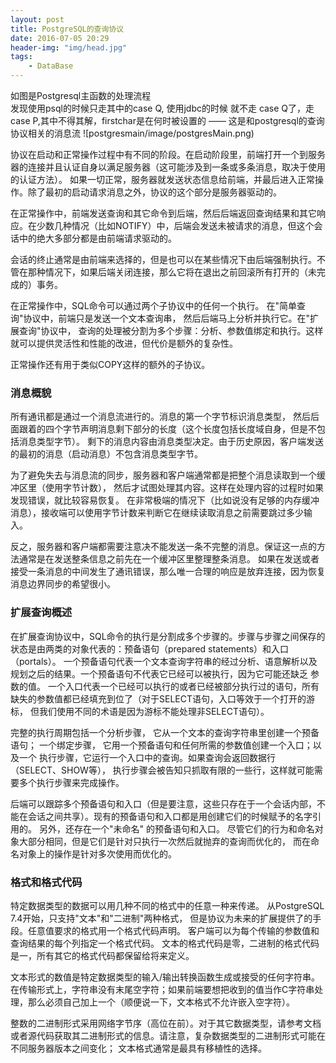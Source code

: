 ```yaml
---
layout: post
title: PostgreSQL的查询协议
date: 2016-07-05 20:29
header-img: "img/head.jpg"
tags:
    - DataBase
---
```




如图是Postgresql主函数的处理流程  
发现使用psql的时候只走其中的case Q, 使用jdbc的时候 就不走 case Q了，走 case P,其中不得其解，firstchar是在何时被设置的 —— 这是和postgresql的查询协议相关的消息流
![postgresmain/image/postgresMain.png)

协议在启动和正常操作过程中有不同的阶段。在启动阶段里，前端打开一个到服务器的连接并且认证自身以满足服务器（这可能涉及到一条或多条消息，取决于使用的认证方法）。 如果一切正常，服务器就发送状态信息给前端，并最后进入正常操作。除了最初的启动请求消息之外，协议的这个部分是服务器驱动的。

在正常操作中，前端发送查询和其它命令到后端，然后后端返回查询结果和其它响应。在少数几种情况（比如NOTIFY）中，后端会发送未被请求的消息，但这个会话中的绝大多部分都是由前端请求驱动的。

会话的终止通常是由前端来选择的，但是也可以在某些情况下由后端强制执行。不管在那种情况下，如果后端关闭连接，那么它将在退出之前回滚所有打开的（未完成的）事务。

在正常操作中，SQL命令可以通过两个子协议中的任何一个执行。 在"简单查询"协议中，前端只是发送一个文本查询串， 然后后端马上分析并执行它。在"扩展查询"协议中， 查询的处理被分割为多个步骤：分析、参数值绑定和执行。这样就可以提供灵活性和性能的改进，但代价是额外的复杂性。

正常操作还有用于类似COPY这样的额外的子协议。

### 消息概貌

所有通讯都是通过一个消息流进行的。消息的第一个字节标识消息类型， 然后后面跟着的四个字节声明消息剩下部分的长度（这个长度包括长度域自身，但是不包括消息类型字节）。 剩下的消息内容由消息类型决定。由于历史原因，客户端发送的最初的消息（启动消息）不包含消息类型字节。

为了避免失去与消息流的同步，服务器和客户端通常都是把整个消息读取到一个缓冲区里（使用字节计数）， 然后才试图处理其内容。这样在处理内容的过程时如果发现错误，就比较容易恢复。 在非常极端的情况下（比如说没有足够的内存缓冲消息），接收端可以使用字节计数来判断它在继续读取消息之前需要跳过多少输入。

反之，服务器和客户端都需要注意决不能发送一条不完整的消息。保证这一点的方法通常是在发送整条信息之前先在一个缓冲区里整理整条消息。 如果在发送或者接受一条消息的中间发生了通讯错误，那么唯一合理的响应是放弃连接，因为恢复消息边界同步的希望很小。

### 扩展查询概述

在扩展查询协议中，SQL命令的执行是分割成多个步骤的。步骤与步骤之间保存的状态是由两类的对象代表的：预备语句（prepared statements）和入口（portals）。 一个预备语句代表一个文本查询字符串的经过分析、语意解析以及规划之后的结果。一个预备语句不代表它已经可以被执行，因为它可能还缺乏 参数的值。 一个入口代表一个已经可以执行的或者已经被部分执行过的语句，所有缺失的参数值都已经填充到位了（对于SELECT语句，入口等效于一个打开的游标， 但我们使用不同的术语是因为游标不能处理非SELECT语句）。

完整的执行周期包括一个分析步骤， 它从一个文本的查询字符串里创建一个预备语句； 一个绑定步骤， 它用一个预备语句和任何所需的参数值创建一个入口；以及一个 执行步骤，它运行一个入口中的查询。如果查询会返回数据行（SELECT、SHOW等）， 执行步骤会被告知只抓取有限的一些行，这样就可能需要多个执行步骤来完成操作。

后端可以跟踪多个预备语句和入口（但是要注意，这些只存在于一个会话内部，不能在会话之间共享）。现有的预备语句和入口都是用创建它们的时候赋予的名字引用的。 另外，还存在一个"未命名" 的预备语句和入口。 尽管它们的行为和命名对象大部分相同，但是它们是针对只执行一次然后就抛弃的查询而优化的， 而在命名对象上的操作是针对多次使用而优化的。

### 格式和格式代码

特定数据类型的数据可以用几种不同的格式中的任意一种来传递。 从PostgreSQL 7.4开始，只支持"文本"和"二进制"两种格式， 但是协议为未来的扩展提供了的手段。任意值要求的格式用一个格式代码声明。 客户端可以为每个传输的参数值和查询结果的每个列指定一个格式代码。 文本的格式代码是零，二进制的格式代码是一，所有其它的格式代码都保留给将来定义。

文本形式的数值是特定数据类型的输入/输出转换函数生成或接受的任何字符串。在传输形式上，字符串没有末尾空字符；如果前端要想把收到的值当作C字符串处理，那么必须自己加上一个（顺便说一下，文本格式不允许嵌入空字符）。

整数的二进制形式采用网络字节序（高位在前）。对于其它数据类型，请参考文档或者源代码获取其二进制形式的信息。请注意，复杂数据类型的二进制形式可能在不同服务器版本之间变化； 文本格式通常是最具有移植性的选择。
